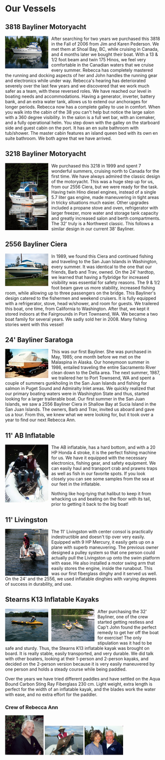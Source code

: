 # Our Vessels

## 3818 Bayliner Motoryacht
<a href="https://raw.githubusercontent.com/Rkayak/pratt/images/NEW/RebeccaAnnIV.png" rel="lightbox[Boats]" title="Rebecca Ann IV"><img src="https://raw.githubusercontent.com/Rkayak/pratt/images/NEW/RebeccaAnnIV.png" alt="Rebecca Ann IV" width="140px" style="float: left; padding-right: 10px;"></a>
After searching for two years we purchased this 3818 in the Fall of 2006 from Jim and Karen Pederson. We met them at Shoal Bay, BC, while cruising in Canada, and 4 months later we bought their boat. With a 13 & 1/2 foot beam and twin 175 Hinos, we feel very comfortable in the Canadian waters that we cruise every summer. Rebecca has completely mastered the running and docking aspects of her and John handles the running gear and electronics while under way. Rebecca's hearing has deteriorated severely over the last few years and we discovered that we work much safer as a team, with these reversed roles. We have reached our level in boating needs and accommodations. Having a generator, inverter, battery bank, and an extra water tank, allows us to extend our anchorages for longer periods. Rebecca now has a complete galley to use in comfort. When you walk into the cabin of the 38 you can't help but notice the large salon with a 360 degree visibility. In the salon is a full wet bar, with an icemaker, and a fully operational helm. You step down with the galley on the starboard side and guest cabin on the port. It has an en suite bathroom with tub/shower. The master cabin features an island queen bed with its own en suite bathroom. We both agree that we have arrived.


## 3218 Bayliner Motoryacht
<a href="https://raw.githubusercontent.com/Rkayak/pratt/images/NEW/RebeccaAnnIII.png" rel="lightbox[Boats]" title="Rebecca Ann III"><img src="https://raw.githubusercontent.com/Rkayak/pratt/images/NEW/RebeccaAnnIII.png" alt="Rebecca Ann III" width="140px" style="float: left; padding-right: 10px;"></a>
We purchased this 3218 in 1999 and spent 7 wonderful summers, cruising north to Canada for the first time. We have always admired the classic design of the motoryacht. This was a huge step up for us, from our 2556 Ciera, but we were ready for the task. Having twin Hino diesel engines, instead of a single 5.7 liter gas engine, made maneuvering in tight areas in tricky situations much easier. Other upgrades included a propane stove and oven, refrigerator with larger freezer, more water and storage tank capacity and greatly increased salon and berth compartments. The 32' truly is a Northwest classic. This follows a similar design in our current 38' Bayliner.


## 2556 Bayliner Ciera
<a href="https://raw.githubusercontent.com/Rkayak/pratt/images/NEW/RebeccaAnnII.png" rel="lightbox[Boats]" title="Rebecca Ann II"><img src="https://raw.githubusercontent.com/Rkayak/pratt/images/NEW/RebeccaAnnII.png" alt="Rebecca Ann II" width="140px" style="float: left; padding-right: 10px;"></a>
In 1989, we found this Ciera and continued fishing and traveling to the San Juan Islands in Washington, every summer. It was identical to the one that our friends, Barb and Trav, owned. On the 24' hardtop, we learned that having a flybridge for increased visibility was essential for safety reasons. The 9 & 1/2 foot beam gave us more stability, increased fishing room, while allowing up to three passengers on the bridge. This Bayliner's design catered to the fishermen and weekend cruisers. It is fully equipped with a refrigerator, stove, head w/shower, and room for guests. We trailered this boat, one time, from California to Washington. After that, we kept it stored indoors at the Fairgrounds in Port Townsend, WA. We became a two boat family for several years. We sadly sold her in 2008. Many fishing stories went with this vessel!


## 24' Bayliner Saratoga
<a href="https://raw.githubusercontent.com/Rkayak/pratt/images/NEW/RebeccaAnnI.png" rel="lightbox[Boats]" title="Rebecca Ann I"><img src="https://raw.githubusercontent.com/Rkayak/pratt/images/NEW/RebeccaAnnI.png" alt="Rebecca Ann I" width="140px" style="float: left; padding-right: 10px;"></a>
This was our first Bayliner. She was purchased in May, 1985; one month before we met on the Malaspina in Alaska. Our honeymoon summer in 1986, entailed traveling the entire Sacramento River clean down to the Delta area.  The next summer, 1987, we trailered her to Port Townsend, WA and spent a couple of summers gunkholing in the San Juan Islands and fishing for salmon in Puget Sound and Admiralty Inlet areas.  We quickly realized that our primary boating waters were in Washington State and thus, started looking for a larger trailerable boat. Our first summer in the San Juan Islands, we saw a 2556 Bayliner Ciera in Shallow Bay at Sucia Island in the San Juan Islands.  The owners, Barb and Trav, invited us aboard and gave us a tour.  From this, we knew what we were looking for, but it took over a year to find our next Rebecca Ann.


## 11' AB Inflatable
<a href="https://raw.githubusercontent.com/Rkayak/pratt/images/NEW/ABInflatable.png" rel="lightbox[Boats]" title="11' AB Inflatable"><img src="https://raw.githubusercontent.com/Rkayak/pratt/images/NEW/ABInflatable.png" alt="11' AB Inflatable" width="140px" style="float: left; padding-right: 10px;"></a>
The AB inflatable, has a hard bottom, and with a 20 HP Honda 4 stroke, it is the perfect fishing machine for us. We have it equipped with the necessary electronics, fishing gear, and safety equipment. We can easily haul and transport crab and prawns traps as well as fish in our favorite spots. If you look closely you can see some samples from the sea at our feet in the inflatable.

Nothing like hog-tying that halibut to keep it from whacking us and beating on the floor with its tail, prior to getting it back to the big boat!


## 11' Livingston
<a href="https://raw.githubusercontent.com/Rkayak/pratt/images/NEW/Livingston.png" rel="lightbox[Boats]" title="11' Livingston"><img src="https://raw.githubusercontent.com/Rkayak/pratt/images/NEW/Livingston.png" alt="11' Livingston" width="140px" style="float: left; padding-right: 10px;"></a>
The 11' Livingston with center consol is practically indestructible and doesn't tip over very easily. Equipped with 9 HP Mercury, it easily gets up on a plane with superb maneuvering. The previous owner designed a pulley system so that one person could actually pull the Livingston up onto the swim platform with ease. He also installed a motor swing arm that easily stores the engine, inside the runabout. This was our first fiberglass dinghy and it served us well. On the 24' and the 2556, we used inflatable dinghies with varying degrees of success in durability, and use.


## Stearns K13 Inflatable Kayaks
<a href="https://raw.githubusercontent.com/Rkayak/pratt/images/NEW/k13a.png" rel="lightbox[Boats]" title="Stearns K13 Inflatable Kayak"><img src="https://raw.githubusercontent.com/Rkayak/pratt/images/NEW/k13a.png" alt="Stearns K13 Inflatable Kayak" width="140px" style="float: left; padding-right: 10px;"></a>
<a href="https://raw.githubusercontent.com/Rkayak/pratt/images/NEW/k13b.png" rel="lightbox[Boats]" title="Stearns K13 Inflatable Kayak"><img src="https://raw.githubusercontent.com/Rkayak/pratt/images/NEW/k13b.png" alt="Stearns K13 Inflatable Kayak" width="140px" style="float: left; padding-right: 10px;"></a>

After purchasing the 32' Bayliner, one of the crew started getting restless and Cap't John found the perfect remedy to get her off the boat for exercise! The only stipulation was it had to be safe and sturdy.  Thus, the Stearns K13 inflatable kayak was brought on board. It is really stable, easily transported, and very durable. We did talk with other boaters, looking at their 1-person and 2-person kayaks, and decided on the 2-person version because it is very easily maneuvered by one person and holds a steady course while being paddled.

Over the years we have tried different paddles and have settled on the Aqua Bound Carbon Sting Ray Fiberglass 230 cm. Light weight, extra length is perfect for the width of an inflatable kayak, and the blades work the water with ease, and no extra effort for the paddler.

### Crew of Rebecca Ann

<img src="https://raw.githubusercontent.com/Rkayak/pratt/images/NEW/JPrattHillmanSweater.png" width="125px" alt="Capt. Pratt" />
<img src="https://raw.githubusercontent.com/Rkayak/pratt/images/NEW/pict0094-1.JPG" width="125px" alt="1st Mate Rebecca Pratt" />
<img src="https://raw.githubusercontent.com/Rkayak/pratt/images/NEW/JoesCove22007.jpg" width="125px" alt="Capt. and 1st Mate" />
